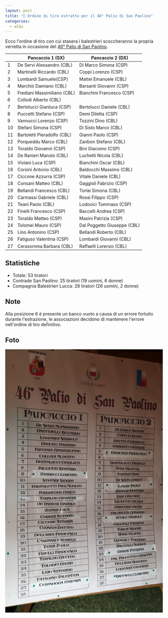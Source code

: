 ```yaml
---
layout: post
title: "🎯 Ordine di tiro estratto per il 46° Palio di San Paolino"
categories:
  - albo
---
```


Ecco l'ordine di tiro con cui stasera i balestrieri scoccheranno la propria
verretta in occasione del [46° Palio di San Paolino](/2020/giorni-san-paolino).

<!-- more -->

|    | Pancaccio 1 (SX)            | Pancaccio 2 (DX)            |
|----|-----------------------------|-----------------------------|
| 1  | De Servi Alessandro (CBL)   | Di Marco Simona (CSP)       |
| 2  | Martinelli Riccardo (CBL)   | Coppi Lorenzo (CSP)         |
| 3  | Lombardi Samuele(CSP)       | Mattei Emanuele (CBL)       |
| 4  | Marchiò Damiano (CBL)       | Barsanti Giovanni (CSP)     |
| 5  | Frediani Massimiliano (CBL) | Bianchini Francesco (CSP)   |
| 6  | Collodi Alberto (CBL)       |                             |
| 7  | Bertolucci Gianluca (CSP)   | Bertolucci Daniele (CBL)    |
| 8  | Puccetti Stefano (CSP)      | Demi Diletta (CSP)          |
| 9  | Vannucci Lorenzo (CSP)      | Tozzini Dino (CBL)          |
| 10 | Stefani Simona (CSP)        | Di Sisto Marco (CBL)        |
| 11 | Bartoletti Pieradolfo (CBL) | Gianni Paolo (CSP)          |
| 12 | Porqueddu Marco (CBL)       | Zanbon Stefano (CBL)        |
| 13 | Toraldo Giovanni (CSP)      | Bini Giacomo (CSP)          |
| 14 | De Ranieri Manolo (CBL)     | Luchetti Nicola (CBL)       |
| 15 | Viviani Luca (CSP)          | Bianchini Oscar (CBL)       |
| 16 | Corsini Antonio (CBL)       | Baldocchi Massimo (CBL)     |
| 17 | Ciccone Azzurra (CSP)       | Vitale Daniele (CBL)        |
| 18 | Consani Matteo (CBL)        | Gaggioli Fabrizio (CSP)     |
| 19 | Bellandi Francesco (CBL)    | Torlai Simona (CBL)         |
| 20 | Carmassi Gabriele (CBL)     | Rossi Filippo (CSP)         |
| 21 | Teani Paolo (CBL)           | Lodovici Tommaso (CSP)      |
| 22 | Finelli Francesco (CSP)     | Baccelli Andrea (CSP)       |
| 23 | Toraldo Matteo (CSP)        | Masini Patrizia (CSP)       |
| 24 | Tolomei Mauro (CSP)         | Dal Poggetto Giuseppe (CBL) |
| 25 | Lino Antonino (CSP)         | Bellandi Roberto (CBL)      |
| 26 | Fatiguso Valentina (CSP)    | Lombardi Giovanni (CBL)     |
| 27 | Cerasomma Barbara (CBL)     | Raffaelli Lorenzo (CBL)     |

## Statistiche

* Totale: 53 tiratori
* Contrade San Paolino: 25 tiratori (19 uomini, 6 donne)
* Compagnia Balestrieri Lucca: 28 tiratori (26 uomini, 2 donne)

## Note

Alla posizione 6 è presente un banco vuoto a causa di un errore fortuito
durante l'estrazione, le associazioni decidono di mantenere l'errore nell'ordine
di tiro definitivo.

## Foto

![ordine di tiro elenco in piazza](/assets/images/2020/46-palio-san-paolino-ordine-tiro.jpg)
